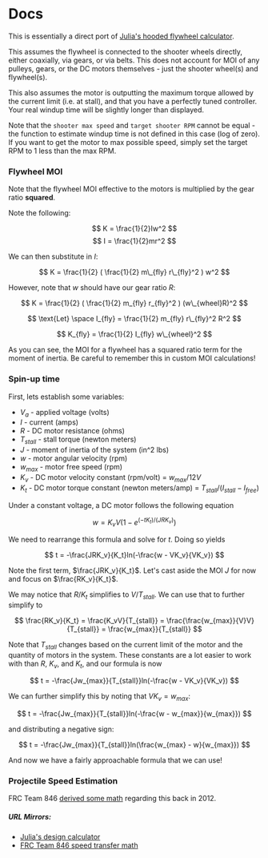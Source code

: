 # Docs

This is essentially a direct port of [Julia's hooded flywheel calculator](https://www.chiefdelphi.com/t/flywheel-calculator/372836).

This assumes the flywheel is connected to the shooter wheels directly, either coaxially, via gears, or via belts. This does not account for MOI of any pulleys, gears, or the DC motors themselves - just the shooter wheel(s) and flywheel(s).

This also assumes the motor is outputting the maximum torque allowed by the current limit (i.e. at stall), and that you have a perfectly tuned controller. Your real windup time will be slightly longer than displayed.

Note that the `shooter max speed` and `target shooter RPM` cannot be equal - the function to estimate windup time is not defined in this case (log of zero). If you want to get the motor to max possible speed, simply set the target RPM to 1 less than the max RPM.

### Flywheel MOI

Note that the flywheel MOI effective to the motors is multiplied by the gear ratio **squared**.

Note the following:

$$ K = \frac{1}{2}Iw^2 $$
$$ I = \frac{1}{2}mr^2 $$

We can then substitute in $I$:

$$ K = \frac{1}{2} ( \frac{1}{2} m\_{fly} r\_{fly}^2 ) w^2 $$

However, note that $w$ should have our gear ratio $R$:

$$ K = \frac{1}{2} ( \frac{1}{2} m_{fly} r_{fly}^2 ) (w\_{wheel}R)^2 $$

$$ \text{Let} \space I_{fly} = \frac{1}{2} m_{fly} r\_{fly}^2 R^2 $$

$$ K_{fly} = \frac{1}{2} I_{fly} w\_{wheel}^2 $$

As you can see, the MOI for a flywheel has a squared ratio term for the moment of inertia. Be careful to remember this in custom MOI calculations!

### Spin-up time

First, lets establish some variables:

- $V_a$ - applied voltage (volts)
- $I$ - current (amps)
- $R$ - DC motor resistance (ohms)
- $T_{stall}$ - stall torque (newton meters)
- $J$ - moment of inertia of the system (in^2 lbs)
- $w$ - motor angular velocity (rpm)
- $w_{max}$ - motor free speed (rpm)
- $K_v$ - DC motor velocity constant (rpm/volt) = $w_{max}/12V$
- $K_t$ - DC motor torque constant (newton meters/amp) = $T_{stall}/(I_{stall}-I_{free})$

Under a constant voltage, a DC motor follows the following equation

$$
w = K_v V (1 - e^{(-t K_t) / {(JRK_v)}})
$$

We need to rearrange this formula and solve for $t$. Doing so yields

$$
t = -\frac{JRK_v}{K_t}ln(-\frac{w - VK_v}{VK_v})
$$

Note the first term, $\frac{JRK_v}{K_t}$. Let's cast aside the MOI $J$ for now and focus on $\frac{RK_v}{K_t}$.

We may notice that $R/K_t$ simplifies to $V/T_{stall}$. We can use that to further simplify to

$$
\frac{RK_v}{K_t} = \frac{K_vV}{T_{stall}} = \frac{\frac{w_{max}}{V}V}{T_{stall}} = \frac{w_{max}}{T_{stall}}
$$

Note that $T_{stall}$ changes based on the current limit of the motor and the quantity of motors in the system. These constants are a lot easier to work with than $R$, $K_v$, and $K_t$, and our formula is now

$$
t = -\frac{Jw_{max}}{T_{stall}}ln(-\frac{w - VK_v}{VK_v})
$$

We can further simplify this by noting that $VK_v=w_{max}$:

$$
t = -\frac{Jw_{max}}{T_{stall}}ln(-\frac{w - w_{max}}{w_{max}})
$$

and distributing a negative sign:

$$
t = -\frac{Jw_{max}}{T_{stall}}ln(\frac{w_{max} - w}{w_{max}})
$$

And now we have a fairly approachable formula that we can use!

### Projectile Speed Estimation

FRC Team 846 [derived some math](https://web.archive.org/web/20150920073053/https:/lynbrookrobotics.com/resourcefiles/whitepages/2012/Shooter%20Calculations%20Document.pdf) regarding this back in 2012.

##### URL Mirrors:

- [Julia's design calculator](https://web.archive.org/web/20210720015734/https://www.chiefdelphi.com/t/flywheel-calculator/372836)
- [FRC Team 846 speed transfer math](https://web.archive.org/web/20150920073053/https:/lynbrookrobotics.com/resourcefiles/whitepages/2012/Shooter%20Calculations%20Document.pdf)
